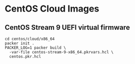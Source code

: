 # CentOS Cloud Images

## CentOS Stream 9 UEFI virtual firmware

```
cd centos/cloud/x86_64
packer init .
PACKER_LOG=1 packer build \
  -var-file centos-stream-9-x86_64.pkrvars.hcl \
  centos.pkr.hcl
```
